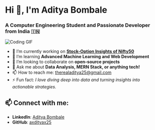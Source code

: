 # Hi 👋, I'm Aditya Bombale

### A Computer Engineering Student and Passionate Developer from India 🇮🇳

![Coding GIF]([https://your-gif-link-here](https://media1.giphy.com/media/nFLW7PNGgN3lI68rdv/200w.gif?cid=6c09b9521lmiketksr6pvgofpw8xrxo2hm8fnvt0trk9jx0h&ep=v1_gifs_search&rid=200w.gif&ct=g))

- 🔭 I’m currently working on **[Stock-Option Insights of Nifty50](https://github.com/axdityax25/Stock-OptionInsight)**
- 🌱 I’m learning **Advanced Machine Learning and Web Development**
- 👯 I’m looking to collaborate on **open-source projects**
- 💬 Ask me about **Data Analysis, MERN Stack, or anything tech!**
- 📫 How to reach me: [therealaditya25@gmail.com](mailto:therealaditya25@gmail.com)
- ⚡ Fun fact: *I love diving deep into data and turning insights into actionable strategies.*

## 📫 Connect with me:
- **LinkedIn**: [Aditya Bombale](http://www.linkedin.com/in/axdityax25)
- **GitHub**: [axdityax25](https://github.com/axdityax25)
